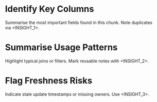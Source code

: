 # Identify Key Columns
Summarise the most important fields found in this chunk. Note duplicates via <INSIGHT_1>.

# Summarise Usage Patterns
Highlight typical joins or filters. Mark reusable notes with <INSIGHT_2>.

# Flag Freshness Risks
Indicate stale update timestamps or missing owners. Use <INSIGHT_3>.


